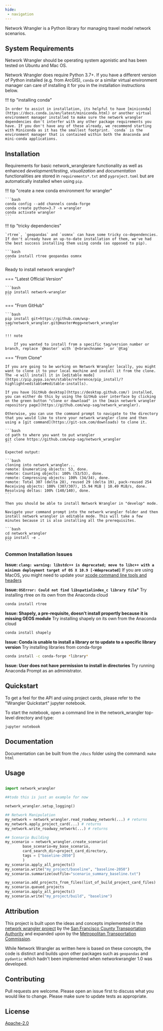```yaml
---
hide:
 - navigation
---
```


Network Wrangler is a Python library for managing travel model network scenarios.

## System Requirements

Network Wrangler should be operating system agonistic and has been tested on Ubuntu and Mac OS.

Network Wrangler does require Python 3.7+.  If you have a different version of Python installed (e.g. from ArcGIS), `conda` or a similar virtual environment manager can care of installing it for you in the installation instructions below.

!!! tip "installing conda"

    In order to assist in installation, its helpful to have [miniconda](https://docs.conda.io/en/latest/miniconda.html) or another virtual environment manager installed to make sure the network wrangler dependencies don't interfer with any other package requirements you have. If you don't have any of these already, we recommend starting with Miniconda as it has the smallest footprint. `conda` is the environment manager that is contained within both the Anaconda and mini-conda applications.

## Installation

Requirements for basic network_wranglerare functionality as well as enhanced *development/testing*, *visualization* and *documentation* functionalities are stored in `requirements*.txt` and `pyproject.toml` but are automatically installed when using `pip`.

!!! tip "create a new conda environment for wrangler"

    ```bash
    conda config --add channels conda-forge
    conda create python=3.7 -n wrangler
    conda activate wrangler
    ```

!!! tip "tricky dependencies"

    `rtree`, `geopandas` and `osmnx` can have some tricky co-dependencies.  If don't already have an up-to-date installation of them, we've had the best success installing them using conda (as opposed to pip).

    ```bash
    conda install rtree geopandas osmnx
    ```

Ready to install network wrangler?

=== "Latest Official Version"

    ```bash
    pip install network-wrangler
    ```

=== "From GitHub"

    ```bash
    pip install git+https://github.com/wsp-sag/network_wrangler.git@master#egg=network_wrangler
    ```

    !!! note

        If you wanted to install from a specific tag/version number or branch, replace `@master` with `@<branchname>`  or `@tag`

=== "From Clone"

    If you are going to be working on Network Wrangler locally, you might want to clone it to your local machine and install it from the clone.  The -e will install it in [editable mode](https://pip.pypa.io/en/stable/reference/pip_install/?highlight=editable#editable-installs).

    If you have [GitHub desktop](https://desktop.github.com/) installed, you can either do this by using the GitHub user interface by clicking on the green button "clone or download" in the [main network wrangler repository page](https://github.com/wsp-sag/network_wrangler).

    Otherwise, you can use the command prompt to navigate to the directory that you would like to store your network wrangler clone and then using a [git command](https://git-scm.com/downloads) to clone it.

    ```bash
    cd path to where you want to put wrangler
    git clone https://github.com/wsp-sag/network_wrangler
    ```

    Expected output:

    ```bash
    cloning into network_wrangler...
    remote: Enumerating objects: 53, done.
    remote: Counting objects: 100% (53/53), done.
    remote: Compressing objects: 100% (34/34), done.
    remote: Total 307 (delta 28), reused 29 (delta 19), pack-reused 254
    Receiving objects: 100% (307/307), 15.94 MiB | 10.49 MiB/s, done.
    Resolving deltas: 100% (140/140), done.
    ```

    Then you should be able to install Network Wrangler in "develop" mode.

    Navigate your command prompt into the network wrangler folder and then install network wrangler in editable mode. This will take a few minutes because it is also installing all the prerequisites.

    ```bash
    cd network_wrangler
    pip install -e .
    ```

### Common Installation Issues

**Issue: `clang: warning: libstdc++ is deprecated; move to libc++ with a minimum deployment target of OS X 10.9 [-Wdeprecated]`**
If you are using MacOS, you might need to update your [xcode command line tools and headers](https://developer.apple.com/downloads/)

**Issue: `OSError: Could not find libspatialindex_c library file`***
Try installing rtree on its own from the Anaconda cloud

```bash
conda install rtree
```

**Issue: Shapely, a pre-requisite, doesn't install propertly because it is missing GEOS module**
Try installing shapely on its own from the Anaconda cloud

```bash
conda install shapely
```

**Issue: Conda is unable to install a library or to update to a specific library version**
Try installing libraries from conda-forge

```bash
conda install -c conda-forge *library*
```

**Issue: User does not have permission to install in directories**
Try running Anaconda Prompt as an administrator.

## Quickstart

To get a feel for the API and using project cards, please refer to the "Wrangler Quickstart" jupyter notebook.

To start the notebook, open a command line in the network_wrangler top-level directory and type:

`jupyter notebook`

## Documentation

Documentation can be built from the `/docs` folder using the command: `make html`

## Usage

```python

import network_wrangler

##todo this is just an example for now

network_wrangler.setup_logging()

## Network Manipulation
my_network = network_wrangler.read_roadway_network(...) # returns
my_network.apply_project_card(...) # returns
my_network.write_roadway_network(...) # returns

## Scenario Building
my_scenario = network_wrangler.create_scenario(
        base_scenario=my_base_scenario,
        card_search_dir=project_card_directory,
        tags = ["baseline-2050"]
        )
my_scenario.apply_all_projects()
my_scenario.write("my_project/baseline", "baseline-2050")
my_scenario.summarize(outfile="scenario_summary_baseline.txt")

my_scenario.add_projects_from_files(list_of_build_project_card_files)
my_scenario.queued_projects
my_scenario.apply_all_projects()
my_scenario.write("my_project/build", "baseline")
```

## Attribution

This project is built upon the ideas and concepts implemented in the [network wrangler project](https://github.com/sfcta/networkwrangler) by the [San Francisco County Transportation Authority](http://github.com/sfcta) and expanded upon by the [Metropolitan Transportation Commission](https://github.com/BayAreaMetro/NetworkWrangler).

While Network Wrangler as written here is based on these concepts, the code is distinct and builds upon other packages such as `geopandas` and `pydantic` which hadn't been implemented when networkwrangler 1.0 was developed.

## Contributing

Pull requests are welcome. Please open an issue first to discuss what you would like to change.
Please make sure to update tests as appropriate.

## License

[Apache-2.0](https://choosealicense.com/licenses/apache-2.0/)
